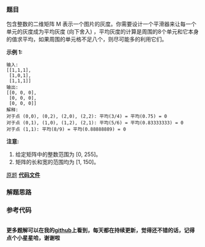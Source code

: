 ### 题目
包含整数的二维矩阵 M 表示一个图片的灰度。你需要设计一个平滑器来让每一个单元的灰度成为平均灰度 (向下舍入)
，平均灰度的计算是周围的8个单元和它本身的值求平均，如果周围的单元格不足八个，则尽可能多的利用它们。

**示例 1:**

    
    
    输入:
    [[1,1,1],
     [1,0,1],
     [1,1,1]]
    输出:
    [[0, 0, 0],
     [0, 0, 0],
     [0, 0, 0]]
    解释:
    对于点 (0,0), (0,2), (2,0), (2,2): 平均(3/4) = 平均(0.75) = 0
    对于点 (0,1), (1,0), (1,2), (2,1): 平均(5/6) = 平均(0.83333333) = 0
    对于点 (1,1): 平均(8/9) = 平均(0.88888889) = 0
    

**注意:**

  1. 给定矩阵中的整数范围为 [0, 255]。
  2. 矩阵的长和宽的范围均为 [1, 150]。

[原题](https://leetcode-cn.com/problems/image-smoother/)    **[代码文件]()**


### 解题思路




### 参考代码

```go


```




**更多题解可以在我的[github](https://github.com/LZH139/leetcode_Go)上看到，每天都在持续更新，觉得还不错的话，记得点个小星星哈，谢谢啦**
